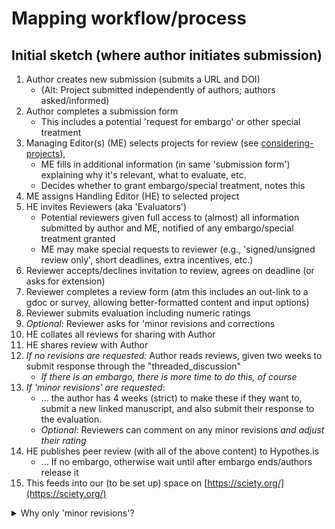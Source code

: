 # Mapping workflow/process

## Initial sketch (where author initiates submission)

1. &#x20;Author creates new submission (submits a URL and DOI)
   * (Alt: Project submitted independently of authors; authors asked/informed)
2. Author completes a submission form
   * This includes a potential 'request for embargo' or other special treatment
3. Managing Editor(s) (ME) selects projects for review (see [considering-projects](considering-projects/ "mention")),&#x20;
   * ME fills in additional information (in same 'submission form') explaining why it's relevant, what to evaluate, etc.
   * Decides whether to grant embargo/special treatment, notes this
4. ME assigns Handling Editor (HE) to selected project
5. HE invites Reviewers (aka 'Evaluators')
   * Potential reviewers given full access to (almost) all information submitted by author and ME, notified of any embargo/special treatment granted
   * ME may make special requests to reviewer (e.g., 'signed/unsigned review only', short deadlines, extra incentives, etc.)
6. Reviewer accepts/declines invitation to review, agrees on deadline (or asks for extension)
7. Reviewer completes a review form (atm this includes an out-link to a gdoc or survey, allowing better-formatted content and input options)
8. Reviewer submits evaluation including numeric ratings
9. _Optional_: Reviewer asks for 'minor revisions and corrections
10. HE collates all reviews for sharing with Author
11. HE shares review with Author
12. _If no revisions are requested:_ Author reads reviews,  given two weeks to submit response through the "threaded\_discussion"&#x20;
    * _If there is an embargo, there is more time to do this, of course_
13. _If 'minor revisions' are requested_:&#x20;
    * ...  the author has 4 weeks (strict) to make these if they want to, submit a new linked manuscript, and also submit their response to the evaluation.
    * _Optional_: Reviewers can comment on any minor revisions _and adjust their rating_
14. &#x20;HE publishes peer review (with all of the above content) to Hypothes.is&#x20;
    * ... If no embargo, otherwise wait until after embargo ends/authors release it
15. This feeds into our (to be set up) space on [https://sciety.org/](https://sciety.org/)



<details>

<summary>Why only 'minor revisions'?</summary>

We basically don't want to replicate the slow and inefficient processes of the traditional system. We want evaluators to basically give a report and rating _as the paper stands._&#x20;

We also want to encourage papers as [permanent-beta ](../key-issues-explanations-faq/benefits-and-features/living-research-projects.md)projects. The authors can improve it, if they like, and resubmit it for a new evaluation.&#x20;

</details>
